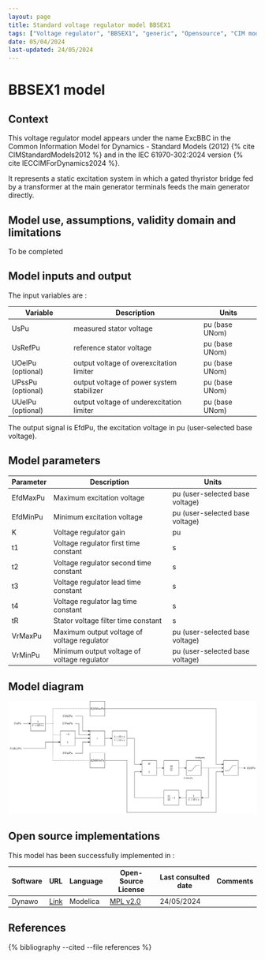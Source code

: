 ```yaml
---
layout: page
title: Standard voltage regulator model BBSEX1
tags: ["Voltage regulator", "BBSEX1", "generic", "Opensource", "CIM model", "RMS", "phasor", "MRL4", "Single phase", "ExcBBC", "IEC", "dynawo", "#106"]
date: 05/04/2024
last-updated: 24/05/2024
---
```

# BBSEX1 model

## Context

This voltage regulator model appears under the name ExcBBC in the Common Information Model for Dynamics - Standard Models (2012) {% cite CIMStandardModels2012 %} and in the IEC 61970-302:2024 version {% cite IECCIMForDynamics2024 %}.

It represents a static excitation system in which a gated thyristor bridge fed by a transformer at the main generator terminals feeds the main generator directly.

## Model use, assumptions, validity domain and limitations

To be completed

## Model inputs and output

The input variables are :

| Variable | Description | Units |
|-----------|--------------| ------|
| UsPu | measured stator voltage |pu (base UNom)|
| UsRefPu | reference stator voltage |pu (base UNom)|
| UOelPu (optional) | output voltage of overexcitation limiter |pu (base UNom)|
| UPssPu (optional) | output voltage of power system stabilizer |pu (base UNom)|
| UUelPu (optional) | output voltage of underexcitation limiter |pu (base UNom)|

The output signal is EfdPu, the excitation voltage in pu (user-selected base voltage).

## Model parameters

| Parameter | Description | Units |
|-----------|--------------| ------|
|EfdMaxPu | Maximum excitation voltage | pu (user-selected base voltage)|
|EfdMinPu | Minimum excitation voltage |pu (user-selected base voltage)|
|K | Voltage regulator gain |pu|
|t1 | Voltage regulator first time constant |s|
|t2 |Voltage regulator second time constant |s|
|t3 | Voltage regulator lead time constant |s|
|t4 |Voltage regulator lag time constant |s|
|tR |Stator voltage filter time constant |s|
|VrMaxPu |Maximum output voltage of voltage regulator |pu (user-selected base voltage)|
|VrMinPu |Minimum output voltage of voltage regulator |pu (user-selected base voltage)|

## Model diagram

<img src="/pages/models/regulations/BBSEX1/BBSEX1.drawio.svg" alt="BBSEX1 diagram">

## Open source implementations

This model has been successfully implemented in :

| Software      | URL | Language | Open-Source License | Last consulted date | Comments |
| ------------- | --- | -------- | ------------------- | ------------------- | -------- |
| Dynawo | [Link](https://github.com/dynawo/dynawo) | Modelica | [MPL v2.0](https://www.mozilla.org/en-US/MPL/2.0/)  | 24/05/2024 |  |

## References

{% bibliography --cited --file references  %}
